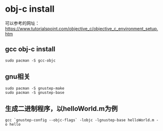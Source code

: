 # obj-c install

可以参考的网址：https://www.tutorialspoint.com/objective_c/objective_c_environment_setup.htm

## gcc obj-c install
```
sudo pacman -S gcc-objc
```
## gnu相关
```
sudo pacman -S gnustep-make
sudo pacman -S gnustep-base 
```

## 生成二进制程序，以helloWorld.m为例

```
gcc `gnustep-config --objc-flags` -lobjc -lgnustep-base helloWorld.m -o hello 
```
